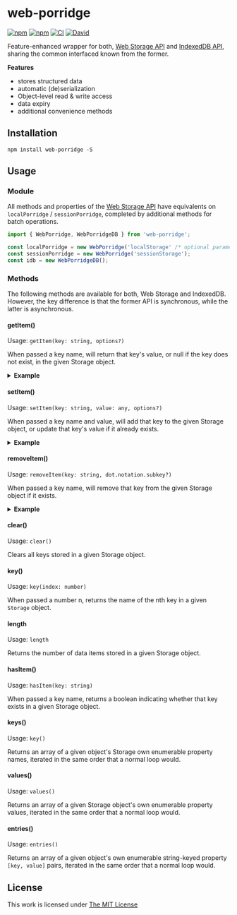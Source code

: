 # web-porridge

[![npm](https://flat.badgen.net/npm/license/web-porridge)](https://www.npmjs.org/package/web-porridge)
[![npm](https://flat.badgen.net/npm/v/web-porridge)](https://www.npmjs.org/package/web-porridge)
[![CI](https://img.shields.io/github/workflow/status/idleberg/web-porridge/CI?style=flat-square)](https://github.com/idleberg/web-porridge/actions)
[![David](https://flat.badgen.net/david/dep/idleberg/web-porridge)](https://david-dm.org/idleberg/web-porridge)

Feature-enhanced wrapper for both, [Web Storage API][] and [IndexedDB API][], sharing the common interfaced known from the former.

**Features**

-   stores structured data
-   automatic (de)serialization
-   Object-level read & write access
-   data expiry
-   additional convenience methods

## Installation

`npm install web-porridge -S`

## Usage

### Module

All methods and properties of the [Web Storage API][] have equivalents on `localPorridge` / `sessionPorridge`, completed by additional methods for batch operations.

```ts
import { WebPorridge, WebPorridgeDB } from 'web-porridge';

const localPorridge = new WebPorridge('localStorage' /* optional parameter */);
const sessionPorridge = new WebPorridge('sessionStorage');
const idb = new WebPorridgeDB();
```

### Methods

The following methods are available for both, Web Storage and IndexedDB. However, the key difference is that the former API is synchronous, while the latter is asynchronous.

#### getItem()

Usage: `getItem(key: string, options?)`

When passed a key name, will return that key's value, or null if the key does not exist, in the given Storage object.

<details>
<summary><strong>Example</strong></summary>

```ts
localPorridge.getItem('firstItem');
localPorridge.getItem('secondItem', { key: 'dot.notation.subkey' });
```

</details>

#### setItem()

Usage: `setItem(key: string, value: any, options?)`

When passed a key name and value, will add that key to the given Storage object, or update that key's value if it already exists.

<details>
<summary><strong>Example</strong></summary>

```ts
localPorridge.setItem('firstItem', 'Hello World');

localPorridge.setItem('secondItem', { name: 'John Appleseed' });
localPorridge.setItem('secondItem', 'Ada Lovelace', { key: 'name' });
```

</details>

#### removeItem()

Usage: `removeItem(key: string, dot.notation.subkey?)`

When passed a key name, will remove that key from the given Storage object if it exists.

<details>
<summary><strong>Example</strong></summary>

```ts
localPorridge.removeItem('firstItem');
localPorridge.removeItem('secondItem', 'dot.notation.subkey');
```

</details>

#### clear()

Usage: `clear()`

Clears all keys stored in a given Storage object.

#### key()

Usage: `key(index: number)`

When passed a number n, returns the name of the nth key in a given `Storage` object.

#### length

Usage: `length`

Returns the number of data items stored in a given Storage object.

#### hasItem()

Usage: `hasItem(key: string)`

When passed a key name, returns a boolean indicating whether that key exists in a given Storage object.

#### keys()

Usage: `key()`

Returns an array of a given object's Storage own enumerable property names, iterated in the same order that a normal loop would.

#### values()

Usage: `values()`

Returns an array of a given Storage object's own enumerable property values, iterated in the same order that a normal loop would.

#### entries()

Usage: `entries()`

Returns an array of a given object's own enumerable string-keyed property `[key, value]` pairs, iterated in the same order that a normal loop would.

## License

This work is licensed under [The MIT License](LICENSE)

[dot notation]: https://developer.mozilla.org/en-US/docs/Web/JavaScript/Reference/Operators/Property_accessors#Dot_notation
[web storage api]: https://developer.mozilla.org/en-US/docs/Web/API/Storage
[indexeddb api]: https://developer.mozilla.org/en-US/docs/Web/API/IndexedDB_API
